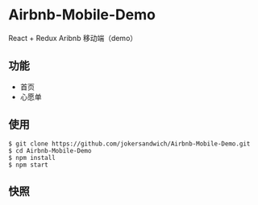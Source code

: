 # Airbnb-Mobile-Demo
React + Redux Aribnb 移动端（demo）

## 功能

- 首页
- 心愿单

## 使用

```
$ git clone https://github.com/jokersandwich/Airbnb-Mobile-Demo.git
$ cd Airbnb-Mobile-Demo
$ npm install
$ npm start
```

## 快照

